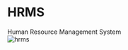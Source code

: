# HRMS
Human Resource Management System
<br>
![hrms](https://user-images.githubusercontent.com/70946655/118240490-bf795180-b4a3-11eb-81d2-54bea83c67d8.jpg)
